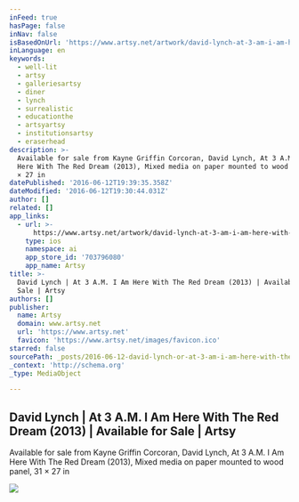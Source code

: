 ```yaml
---
inFeed: true
hasPage: false
inNav: false
isBasedOnUrl: 'https://www.artsy.net/artwork/david-lynch-at-3-am-i-am-here-with-the-red-dream'
inLanguage: en
keywords:
  - well-lit
  - artsy
  - galleriesartsy
  - diner
  - lynch
  - surrealistic
  - educationthe
  - artsyartsy
  - institutionsartsy
  - eraserhead
description: >-
  Available for sale from Kayne Griffin Corcoran, David Lynch, At 3 A.M. I Am
  Here With The Red Dream (2013), Mixed media on paper mounted to wood panel, 31
  × 27 in
datePublished: '2016-06-12T19:39:35.358Z'
dateModified: '2016-06-12T19:30:44.031Z'
author: []
related: []
app_links:
  - url: >-
      https://www.artsy.net/artwork/david-lynch-at-3-am-i-am-here-with-the-red-dream
    type: ios
    namespace: ai
    app_store_id: '703796080'
    app_name: Artsy
title: >-
  David Lynch | At 3 A.M. I Am Here With The Red Dream (2013) | Available for
  Sale | Artsy
authors: []
publisher:
  name: Artsy
  domain: www.artsy.net
  url: 'https://www.artsy.net'
  favicon: 'https://www.artsy.net/images/favicon.ico'
starred: false
sourcePath: _posts/2016-06-12-david-lynch-or-at-3-am-i-am-here-with-the-red-dream-2013.md
_context: 'http://schema.org'
_type: MediaObject

---
```

<article style=""><h1>David Lynch | At 3 A.M. I Am Here With The Red Dream (2013) | Available for Sale | Artsy</h1><p>Available for sale from Kayne Griffin Corcoran, David Lynch, At 3 A.M. I Am Here With The Red Dream (2013), Mixed media on paper mounted to wood panel, 31 × 27 in</p><img src="https://d7hftxdivxxvm.cloudfront.net/?resize_to=fit&amp;width=549&amp;height=640&amp;quality=95&amp;src=https%3A%2F%2Fd32dm0rphc51dk.cloudfront.net%2FR-Xs5vcHSAjdiV7zH6H10A%2Flarge.jpg" /></article>